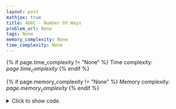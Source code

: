 ```yaml
---
layout: post
mathjax: true
title: 466C - Number Of Ways
problem_url: None
tags: None
memory_complexity: None
time_complexity: None
---
```




{% if page.time_complexity != "None" %}
Time complexity: ${{ page.time_complexity }}$
{% endif %}

{% if page.memory_complexity != "None" %}
Memory complexity: ${{ page.memory_complexity }}$
{% endif %}

<details>
<summary>
<p style="display:inline">Click to show code.</p>
</summary>
```cpp
{% raw %}
using namespace std;
using ll = long long;
using vll = vector<ll>;
int n;
vll psum;
ll solve(void)
{
    if (n < 3 or psum[n] % 3 != 0)
        return 0;
    ll target = psum[n] / 3;
    vll ix[3];
    for (int i = 1; i <= n; ++i)
        for (int k = 1; k <= 3; ++k)
            if (psum[i] == k * target)
                ix[k - 1].push_back(i);
    ll ans = 0;
    for (auto i0 : ix[0])
    {
        auto it1 = upper_bound(ix[1].begin(), ix[1].end(), i0);
        ans += max((ll)distance(it1, ix[1].end()) - (target == 0), 0LL);
    }
    return ans;
}
int main(void)
{
    cin >> n;
    psum.resize(n + 1, 0);
    for (int i = 1; i <= n; ++i)
        cin >> psum[i], psum[i] += psum[i - 1];
    cout << solve() << endl;
    return 0;
}

{% endraw %}
```
</details>

